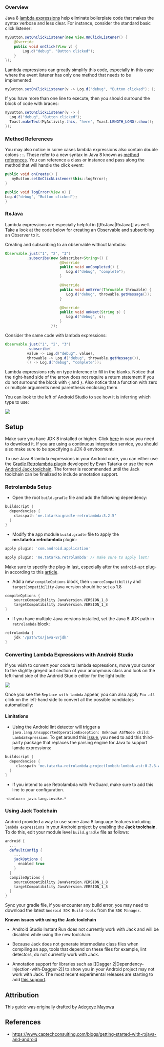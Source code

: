 ### Overview

Java 8 [lambda expressions](https://docs.oracle.com/javase/tutorial/java/javaOO/lambdaexpressions.html) help eliminate boilerplate code that makes the syntax verbose and less clear.  For instance, consider the standard basic click listener:

```java
myButton.setOnClickListener(new View.OnClickListener() {
    @Override
    public void onClick(View v) {
        Log.d("debug", "Button clicked");
    }
});
```

Lambda expressions can greatly simplify this code, especially in this case where the event listener has only one method that needs to be implemented:

```java
myButton.setOnClickListener(v -> Log.d("debug", "Button clicked"); );
```

If you have more than one line to execute, then you should surround the block of code with braces:

```java
myButton.setOnClickListener(v -> { 
  Log.d("debug", "Button clicked"); 
  Toast.makeText(MyActivity.this, "here", Toast.LENGTH_LONG).show();
});
```

### Method References

You may also notice in some cases lambda expressions also contain double colons `::`.  These refer to a new syntax in Java 8 known as [method references](http://baddotrobot.com/blog/2014/02/18/method-references-in-java8/).  You can reference a class or instance and pass along the method that will handle the click event:

```java
public void onCreate() { 
   myButton.setOnClickListener(this::logError);
}

public void logError(View v) {
Log.d("debug", "Button clicked"); 
}
```

### RxJava

Lambda expressions are especially helpful in [[RxJava|RxJava]] as well.  Take a look at the code below for creating an Observable and subscribing an Observer to it.

Creating and subscribing to an observable without lambdas:

```java
Observable.just("1", "2", "3")
          .subscribe(new Subscriber<String>() {
                         @Override
                         public void onCompleted() {
                            Log.d("debug", "complete");
                         }

                         @Override
                         public void onError(Throwable throwable) {
                            Log.d("debug", throwable.getMessage());
                         }

                         @Override
                         public void onNext(String s) {
                            Log.d("debug", s);
                         }
                     });
```

Consider the same code with lambda expressions:

```java
Observable.just("1", "2", "3")
          .subscribe(
          value -> Log.d("debug", value),
          throwable -> Log.d("debug", throwable.getMessage()),
          () -> Log.d("debug", "complete"));
```

Lambda expressions rely on type inference to fill in the blanks. Notice that the right-hand side of the arrow does not require a return statement if you do not surround the block with `{` and `}`.  Also notice that a function with zero or multiple arguments need parenthesis enclosing them.

You can look to the left of Android Studio to see how it is inferring which type to use:

<img src="http://imgur.com/n1RrHpT.png">

## Setup

Make sure you have JDK 8 installed or higher.  Click [here](http://www.oracle.com/technetwork/java/javase/downloads/index.html) in case you need to download it.  If you are using a continuous integration service, you should also make sure to be specifying a JDK 8 environment.

To use Java 8 lambda expressions in your Android code, you can either use the [Gradle Retrolambda plugin](https://github.com/evant/gradle-retrolambda) developed by Evan Tatarka or use the new [Android Jack toolchain](https://source.android.com/source/jack.html).    The former is recommended until the Jack toolchain can be finalized to include annotation support.

### Retrolambda Setup

* Open the root `build.gradle` file and add the following dependency:

```gradle
buildscript {
  dependencies {
    classpath 'me.tatarka:gradle-retrolambda:3.2.5'
  }
}
```

* Modify the app module `build.gradle` file to apply the **me.tatarka.retrolambda** plugin:
```gradle
apply plugin: 'com.android.application'

apply plugin: 'me.tatarka.retrolambda' // make sure to apply last!
```

Make sure to specify the plug-in last, especially after the `android-apt` plug-in according to this [article](https://medium.com/android-news/retrolambda-on-android-191cc8151f85#.c5vbxdwst).

* Add a new `compileOptions` block, then `sourceCompatibility` and `targetCompatibility` Java version should be set as 1.8

```groovy 
compileOptions {
    sourceCompatibility JavaVersion.VERSION_1_8
    targetCompatibility JavaVersion.VERSION_1_8
}
```

* If you have multiple Java versions installed, set the Java 8 JDK path in `retrolambda` block:

```groovy 
retrolambda {
    jdk '/path/to/java-8/jdk'
}
```

### Converting Lambda Expressions with Android Studio

If you wish to convert your code to lambda expressions, move your cursor to the slightly greyed out section of your anonymous class and look on the left-hand side of the Android Studio editor for the light bulb:

<img src="http://imgur.com/KDzMS8l.png"/>

Once you see the `Replace with lambda` appear, you can also apply `Fix all` click on the left-hand side to convert all the possible candidates automatically:

#### Limitations

* Using the Android lint detector will trigger a `java.lang.UnsupportedOperationException: Unknown ASTNode child: LambdaExpression`.  To get around this [issue](https://github.com/evant/gradle-retrolambda/issues/96), you need to add this third-party package that replaces the parsing engine for Java to support lamda expressions:

```gradle
buildscript {
  dependencies {
     classpath 'me.tatarka.retrolambda.projectlombok:lombok.ast:0.2.3.a2'
  }
}
```

* If you intend to use Retrolambda with ProGuard, make sure to add this line to your configuration.

```
-dontwarn java.lang.invoke.*
```

### Using Jack Toolchain

Android provided a way to use some Java 8 language features including `lambda expressions` in your Android project by enabling the **Jack toolchain**. To do this, edit your module level `build.gradle` file as follows:

```groovy 
android {
  ...
  defaultConfig {
    ...
    jackOptions {
      enabled true
    }
  }
  compileOptions {
    sourceCompatibility JavaVersion.VERSION_1_8
    targetCompatibility JavaVersion.VERSION_1_8
  }
}
```

Sync your gradle file, if you encounter any build error, you may need to download the latest `Android SDK Build-tools` from the `SDK Manager`.

**Known issues with using the Jack toolchain**

* Android Studio Instant Run does not currently work with Jack and will be disabled while using the new toolchain. 

* Because Jack does not generate intermediate class files when compiling an app, tools that depend on these files for example, lint detectors, do not currently work with Jack. 

* Annotation support for libraries such as [[Dagger 2|Dependency-Injection-with-Dagger-2]] to show you in your Android project may not work with Jack.  The most recent experimental releases are starting to add [this support](http://stackoverflow.com/questions/31789967/new-jack-toolchain-crashes-when-using-android-apt-plugin).

## Attribution

This guide was originally drafted by [Adegeye Mayowa](https://github.com/mayojava)

## References

* <https://www.captechconsulting.com/blogs/getting-started-with-rxjava-and-android>